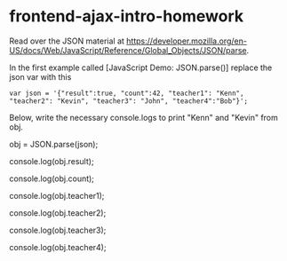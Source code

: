 # frontend-ajax-intro-homework

Read over the JSON material at https://developer.mozilla.org/en-US/docs/Web/JavaScript/Reference/Global_Objects/JSON/parse.

In the first example called [JavaScript Demo: JSON.parse()] replace the json var with this
```
var json = '{"result":true, "count":42, "teacher1": "Kenn", "teacher2": "Kevin", "teacher3": "John", "teacher4":"Bob"}';
```
Below, write the necessary console.logs to print "Kenn" and "Kevin" from obj.

obj = JSON.parse(json);

console.log(obj.result);

console.log(obj.count);

console.log(obj.teacher1);

console.log(obj.teacher2);

console.log(obj.teacher3);

console.log(obj.teacher4);
